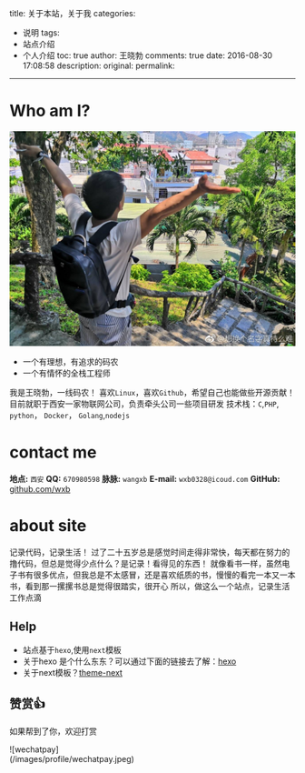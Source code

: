 title: 关于本站，关于我
categories:
  - 说明
tags:
  - 站点介绍
  - 个人介绍
toc: true
author: 王晓勃
comments: true
date: 2016-08-30 17:08:58
description:
original:
permalink:
---
# Who am I?
![me](/images/profile/me.jpg)
<!-- more -->

* 一个有理想，有追求的码农  
* 一个有情怀的全栈工程师

我是王晓勃，一线码农！
喜欢`Linux`，喜欢`Github`，希望自己也能做些开源贡献！
目前就职于西安一家物联网公司，负责牵头公司一些项目研发
技术栈：`C`,`PHP`, `python`， `Docker`， `Golang`,`nodejs`

# contact me
**地点:** `西安`
**QQ:** `670980598`
**脉脉:** `wangxb`
**E-mail:** `wxb0328@icoud.com`
**GitHub:** [github.com/wxb](https://github.com/wxb)

# about site

记录代码，记录生活！
过了二十五岁总是感觉时间走得非常快，每天都在努力的撸代码，但总是觉得少点什么？是记录！看得见的东西！
就像看书一样，虽然电子书有很多优点，但我总是不太感冒，还是喜欢纸质的书，慢慢的看完一本又一本书，看到那一摞摞书总是觉得很踏实，很开心
所以，做这么一个站点，记录生活工作点滴

## Help
* 站点基于`hexo`,使用`next`模板
* 关于hexo 是个什么东东？可以通过下面的链接去了解：[hexo](https://hexo.io/zh-cn/)   
* 关于next模板？[theme-next](http://theme-next.iissnan.com/)


## 赞赏👍
如果帮到了你，欢迎打赏
<div style="width:280px;margin: 0 auto 0 0;">
![wechatpay](/images/profile/wechatpay.jpeg)
</div>
